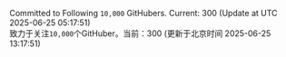 Committed to Following `10,000` GitHubers. Current: <!-- FOLLOWING_COUNT -->300<!-- FOLLOWING_COUNT --> (Update at UTC <!-- LAST_UPDATED -->2025-06-25 05:17:51<!-- LAST_UPDATED -->)<br>
致力于关注`10,000`个GitHuber。当前：<!-- FOLLOWING_COUNT -->300<!-- FOLLOWING_COUNT --> (更新于北京时间 <!-- LAST_UPDATED_CST -->2025-06-25 13:17:51<!-- LAST_UPDATED_CST -->)
